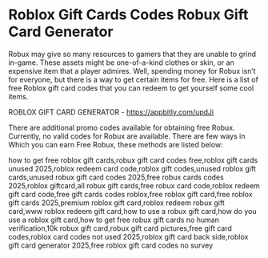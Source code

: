 # Roblox Gift Cards Codes Robux Gift Card Generator

Robux may give so many resources to gamers that they are unable to grind in-game. These assets might be one-of-a-kind clothes or skin, or an expensive item that a player admires. Well, spending money for Robux isn’t for everyone, but there is a way to get certain items for free. Here is a list of free Roblox gift card codes that you can redeem to get yourself some cool items.

ROBLOX GIFT CARD GENERATOR - https://appbitly.com/updJi

There are additional promo codes available for obtaining free Robux. Currently, no valid codes for Robux are available. There are few ways in Which you can earn Free Robux, these methods are listed below:

how to get free roblox gift cards,robux gift card codes free,roblox gift cards unused 2025,roblox redeem card code,roblox gift codes,unused roblox gift cards,unused robux gift card codes 2025,free robux cards codes 2025,roblox giftcard,all robux gift cards,free robux card code,roblox redeem gift card code,free gift cards codes roblox,free roblox gift card,free roblox gift cards 2025,premium roblox gift card,roblox redeem robux gift card,www roblox redeem gift card,how to use a robux gift card,how do you use a roblox gift card,how to get free robux gift cards no human verification,10k robux gift card,robux gift card pictures,free gift card codes,roblox card codes not used 2025,roblox gift card back side,roblox gift card generator 2025,free roblox gift card codes no survey

